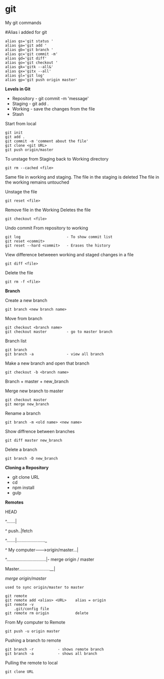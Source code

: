 # git
My git commands

#Alias i added for git

    alias gs='git status '
    alias ga='git add '
    alias gb='git branch '
    alias gc='git commit -m'
    alias gd='git diff'
    alias go='git checkout '
    alias gk='gitk --all&'
    alias gx='gitx --all'
    alias gl='git log'
    alias gp='git push origin master'

**Levels in Git**

+ Repository        - git commit -m 'message'
+ Staging           - git add .
+ Working           - save the changes from the file
+ Stash

Start from local

    git init
    git add . 
    git commit -m 'comment about the file'
    git clone <git URL>
    git push origin/master

To unstage from Staging back to Working directory

    git rm --cached <file>

Same file in working and staging. 
The file in the staging is deleted
The file in the working remains untouched

Unstage the file

    git reset <file>

Remove file in the Working
Deletes the file 
    
    git checkout <file>

Undo commit
From repository to working

    git log                     - To show commit list
    git reset <commit>
    git reset --hard <commit>   - Erases the history

View difference betweeen working and staged changes in a file

    git diff <file>

Delete the file

    git rm -f <file>

**Branch**

Create a new branch

    git branch <new branch name>

Move from branch

    git checkout <branch name>
    git checkout master         - go to master branch

Branch list

    git branch
    git branch -a               - view all branch

Make a new branch and open that branch

    git checkout -b <branch name>

Branch
    + master
    + new_branch

Merge new branch to master

    git checkout master
    git merge new_branch

Rename a branch

    git branch -m <old name> <new name>

Show diffrence between branches

    git diff master new_branch

Delete a branch 

    git branch -D new_branch

**Cloning a Repository**

   + git clone URL
   + cd <repository>
   + npm install
   + gulp

**Remotes**

 HEAD

^.......|

^ push..|fetch

^.......|......................._

^ My computer--->origin/master...|

^................................|- merge origin / master

Master.........................__|

*merge origin/master*

    used to sync origin/master to master

    git remote
    git remote add <alias> <URL>    alias = origin
    git remote -v
        .git/config file
    git remote rm origin            delete

From My computer to Remote

    git push -u origin master

Pushing a branch to remote
    
    git branch -r           - shows remote branch
    git branch -a           - shows all branch

Pulling the remote to local

    git clone URL

